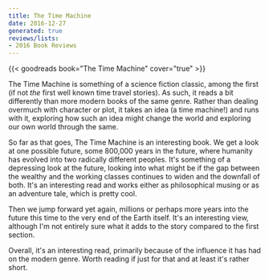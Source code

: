 ```yaml
---
title: The Time Machine
date: 2016-12-27
generated: true
reviews/lists:
- 2016 Book Reviews
---
```

{{< goodreads book="The Time Machine" cover="true" >}}

The Time Machine is something of a science fiction classic, among the first (if not _the_ first well known time travel stories). As such, it reads a bit differently than more modern books of the same genre. Rather than dealing overmuch with character or plot, it takes an idea (a time machine!) and runs with it, exploring how such an idea might change the world and exploring our own world through the same.  

So far as that goes, The Time Machine is an interesting book. We get a look at one possible future, some 800,000 years in the future, where humanity has evolved into two radically different peoples. It's something of a depressing look at the future, looking into what might be if the gap between the wealthy and the working classes continues to widen and the downfall of both. It's an interesting read and works either as philosophical musing or as an adventure tale, which is pretty cool.  

<!--more-->

Then we jump forward yet again, millions or perhaps more years into the future this time to the very end of the Earth itself. It's an interesting view, although I'm not entirely sure what it adds to the story compared to the first section.  

Overall, it's an interesting read, primarily because of the influence it has had on the modern genre. Worth reading if just for that and at least it's rather short.


